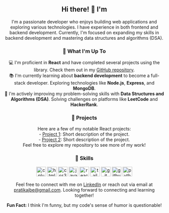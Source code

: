 <h2 align="center">Hi there! 👋 I'm <Pratik Ajbe/></h2>

<p align="center">
  I'm a passionate developer who enjoys building web applications and exploring various technologies. I have experience in both frontend and backend development. Currently, I'm focused on expanding my skills in backend development and mastering data structures and algorithms (DSA).
</p>

<h3 align="center">🌱 What I'm Up To</h3>

<p align="center">
  💻 I'm proficient in <b>React</b> and have completed several projects using the library. Check them out in my <a href="https://github.com/pratikajbe">GitHub repository</a>.
  <br>
  📚 I'm currently learning about <b>backend development</b> to become a full-stack developer. Exploring technologies like <b>Node.js</b>, <b>Express</b>, and <b>MongoDB</b>.
  <br>
  🧠 I'm actively improving my problem-solving skills with <b>Data Structures and Algorithms (DSA)</b>. Solving challenges on platforms like <b>LeetCode</b> and <b>HackerRank</b>.
</p>

<h3 align="center">🚀 Projects</h3>

<p align="center">
  Here are a few of my notable React projects:
  <br>
  - <a href="Link">Project 1</a>: Short description of the project.
  <br>
  - <a href="Link">Project 2</a>: Short description of the project.
  <br>
  Feel free to explore my repository to see more of my work!
</p>

<h3 align="center">💬 Skills</h3>

<p align="center">
  <img src="https://cdn.jsdelivr.net/gh/devicons/devicon/icons/cplusplus/cplusplus-original.svg" alt="cplusplus" width="30" height="30" />
  <img src="https://cdn.jsdelivr.net/gh/devicons/devicon/icons/html5/html5-original.svg" alt="html5" width="30" height="30" />
  <img src="https://cdn.jsdelivr.net/gh/devicons/devicon/icons/css3/css3-original.svg" alt="css3" width="30" height="30" />
  <img src="https://cdn.jsdelivr.net/gh/devicons/devicon/icons/javascript/javascript-original.svg" alt="javascript" width="30" height="30" />
  <img src="https://cdn.jsdelivr.net/gh/devicons/devicon/icons/react/react-original.svg" alt="react" width="30" height="30" />
  <img src="https://cdn.jsdelivr.net/gh/devicons/devicon/icons/tailwindcss/tailwindcss-plain.svg" alt="tailwindcss" width="30" height="30" />
  <img src="https://cdn.jsdelivr.net/gh/devicons/devicon/icons/git/git-original.svg" alt="git" width="30" height="30" />
  <img src="https://cdn.jsdelivr.net/gh/devicons/devicon/icons/github/github-original.svg" alt="github" width="30" height="30" />
  <img src="https://cdn.jsdelivr.net/gh/devicons/devicon/icons/python/python-original.svg" alt="python" width="30" height="30" />
</p>

<p align="center">
  Feel free to connect with me on <a href="https://www.linkedin.com/in/pratikajbe">LinkedIn</a> or reach out via email at <a href="mailto:pratikajbe@gmail.com">pratikajbe@gmail.com</a>. Looking forward to connecting and learning together!
</p>

<p align="center">
  <b>Fun Fact:</b> I think I'm funny, but my code's sense of humor is questionable!
</p>
